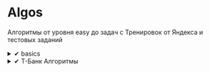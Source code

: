# Algos

<p>Алгоритмы от уровня easy до задач с Тренировок от Яндекса и тестовых заданий</p>

<details>
  <summary>✔ basics</summary>
  <ul>
    <li>Алгоритм Рабина-Карпа<li>
    <li>Анаграммы<li>
    <li>Вернуть индексы двух значений, которые в сумме дают target<li>
    <li>Вернуть массив квадратов чисел из массива<li>
    <li>Второе по величине число в списке<li>
    <li>Дубли<li>
    <li>Общий префикс<li>
    <li>Отсортированный массив из двух других<li>
    <li>Палиндром<li>
    <li>Первый уникальный символ в строке<li>
    <li>Пузырьковая сортировка<li>
    <li>Симметричность двоичного дерева<li>
    <li>Судоку. Обратный поиск<li>
    <li>Сумма всех четных чисел в списке<li>
    <li>Факториал<li>
    <li>Фибоначчи</li>
  </ul>
</details>

<details>
  <summary>✔ Т-Банк Алгоритмы</summary>
  <ul>
    <li>Задача 1</li>
    <li>Задача 2</li>
    <li>Задача 3</li>
    <li>Задача 4</li>
    <li>Задача 5</li>
    <li>Задача 6</li>
    <li>Задача 7</li>
  </ul>
</details>
